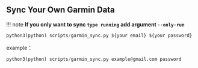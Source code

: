 ## Sync Your Own Garmin Data

!!! note
	**If you only want to sync `type running` add argument `--only-run`**

```python
python3(python) scripts/garmin_sync.py ${your email} ${your password}
```
example：
```python
python3(python) scripts/garmin_sync.py example@gmail.com password
```

